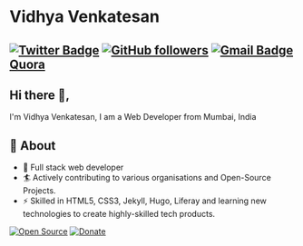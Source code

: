 # Vidhya Venkatesan

[![Twitter Badge](http://img.shields.io/badge/-@vidhyav656-1ca0f1?style=social&logo=twitter&logoColor=blue&link=https://twitter.com/vidhyav656)](https://twitter.com/vidhyav656) [![GitHub followers](https://img.shields.io/github/followers/vidhyav656?label=Follow&style=social)](https://github.com/vidhyav656/?tab=follow) [![Gmail Badge](https://img.shields.io/badge/-vidhyav656-c14438?style=social&logo=Gmail&logoColor=red&link=mailto:vidhyav656@gmail.com)](mailto:vidhyav656@gmail.com) [Quora](https://www.quora.com/profile/Vidhya-V-110)
---

## Hi there 👋, 

I'm Vidhya Venkatesan, I am a Web Developer from Mumbai, India 

## 🧐 About
- 🤠 Full stack web developer 
- 🏄‍ Actively contributing to various organisations and Open-Source Projects.
- ⚡ Skilled in HTML5, CSS3, Jekyll, Hugo, Liferay and learning new technologies to create highly-skilled tech products.

[![Open Source](https://badges.frapsoft.com/os/v1/open-source.svg?v=103)](https://opensource.org/) [![Donate](https://img.shields.io/badge/Support-%24-blue)](https://www.paypal.me/VidhyaVenkatesan) 
